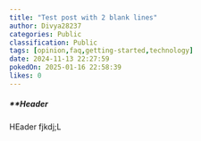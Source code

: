 ```yaml
---
title: "Test post with 2 blank lines"
author: Divya28237
categories: Public
classification: Public
tags: [opinion,faq,getting-started,technology]
date: 2024-11-13 22:27:59 
pokedOn: 2025-01-16 22:58:39 
likes: 0
---
```


##### **Header


 HEader fjkdj;L